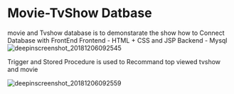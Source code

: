# Movie-TvShow Datbase
movie and Tvshow database is to demonstarate the show how to Connect Database with FrontEnd
Frontend - HTML + CSS and JSP
Backend - Mysql
![deepinscreenshot_20181206092545](https://user-images.githubusercontent.com/22499119/49560587-0e1c7c00-f939-11e8-90e7-c6b1fa0b6177.png)

Trigger and Stored Procedure is used to Recommand top viewed tvshow and movie 

![deepinscreenshot_20181206092559](https://user-images.githubusercontent.com/22499119/49560757-b03c6400-f939-11e8-8ba2-f02a3f4f7fd9.png)
